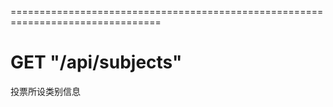 ================================================================================
# GET  "/api/subjects"
  投票所设类别信息
